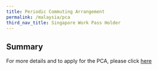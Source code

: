 ```yaml
---
title: Periodic Commuting Arrangement
permalink: /malaysia/pca
third_nav_title: Singapore Work Pass Holder
---
```


## Summary

For more details and to apply for the PCA, please click [here](/pca/requirements-and-process)
